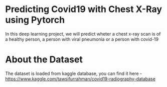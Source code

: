 # Predicting Covid19 with Chest X-Ray using Pytorch

 In this deep learning project, we will predict wheter a chest x-ray scan is of a healthy person, a person with viral pneumonia or a person with covid-19

# About the Dataset

The dataset is loaded from kaggle database, you can find it here - https://www.kaggle.com/tawsifurrahman/covid19-radiography-database